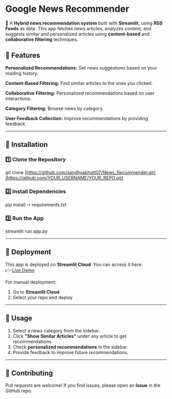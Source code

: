 # Google News Recommender

📰 A **Hybrid news recommendation system** built with **Streamlit**, using **RSS Feeds** as data. This app fetches news articles, analyzes content, and suggests similar and personalized articles using **content-based** and **collaborative filtering** techniques.

## 🚀 Features

**Personalized Recommendations:** Get news suggestions based on your reading history.

**Content-Based Filtering:** Find similar articles to the ones you clicked.

**Collaborative Filtering:** Personalized recommendations based on user interactions.

**Category Filtering:** Browse news by category.


**User Feedback Collection:** Improve recommendations by providing feedback.

---

## 📌 Installation

### 1️⃣ Clone the Repository

git clone [https://github.com/sandhyabhatt07/News_Recommender.git](https://github.com/YOUR_USERNAME/YOUR_REPO.git)

### 2️⃣ Install Dependencies

pip install -r requirements.txt

### 3️⃣ Run the App

streamlit run app.py

---

## 📡 Deployment

This app is deployed on **Streamlit Cloud**. You can access it here:  
👉 [Live Demo](https://newsrecommender-zsd6l2wmiy7swemcwfgqsn.streamlit.app/)


For manual deployment:

1. Go to **Streamlit Cloud**
2. Select your repo and deploy

---

## 🎯 Usage

1. Select a news category from the sidebar.
2. Click **"Show Similar Articles"** under any article to get recommendations.
3. Check **personalized recommendations** in the sidebar.
4. Provide feedback to improve future recommendations.

---

## 🤝 Contributing

Pull requests are welcome! If you find issues, please open an **Issue** in the GitHub repo.


